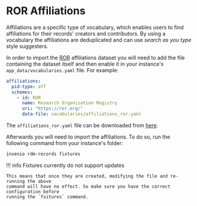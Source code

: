 # ROR Affiliations

Affiliations are a specific type of vocabulary, which enables users to find affiliations
for their records' creators and contributors. By using a vocabulary the affiliations are
deduplicated and can use *search as you type* style suggesters.

In order to import the [ROR](https://ror.org) affiliations dataset you will need to add
the file containing the dataset itself and then enable it in your instance's `app_data/vocabularies.yaml`
file. For example:

```yaml
affiliations:
  pid-type: aff
  schemes:
    - id: ROR
      name: Research Organization Registry
      uri: "https://ror.org/"
      data-file: vocabularies/affiliations_ror.yaml
```

The `affiliations_ror.yaml` file can be downloaded from [here](https://github.com/inveniosoftware/cookiecutter-invenio-rdm/raw/master/%7B%7Bcookiecutter.project_shortname%7D%7D/app_data/vocabularies/affiliations_ror.yaml).

Afterwards you will need to import the affiliations. To do so, run the following command
from your instance's folder:

```bash
invenio rdm-records fixtures
```

!!! info Fixtures currently do not support updates

    This means that once they are created, modifying the file and re-running the above
    command will have no effect. So make sure you have the correct configuration before
    running the `fxitures` command.